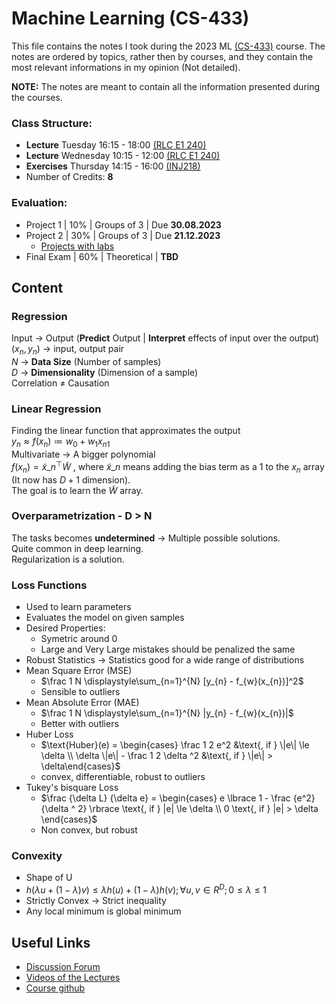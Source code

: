 # Machine Learning (CS-433)

This file contains the notes I took during the 2023 ML [(CS-433)](https://www.epfl.ch/labs/mlo/machine-learning-cs-433/) course. The notes are ordered by topics, rather then by courses, and they contain the most relevant informations in my opinion (Not detailed).

**NOTE:** The notes are meant to contain all the information presented during the courses.

### Class Structure:
* **Lecture** Tuesday 16:15 - 18:00 [(RLC E1 240)](http://plan.epfl.ch/?lang=fr&room=RLC%20E1%20240) 
* **Lecture** Wednesday 10:15 - 12:00 [(RLC E1 240)](http://plan.epfl.ch/?lang=fr&room=RLC%20E1%20240)
* **Exercises** Thursday 14:15 - 16:00 [(INJ218)](http://plan.epfl.ch/?lang=en&room=INJ218) 
* Number of Credits: **8**

### Evaluation:
* Project 1 | 10% | Groups of 3 | Due **30.08.2023**
* Project 2 | 30% | Groups of 3 | Due **21.12.2023**
    * [Projects with labs](https://www.epfl.ch/labs/mlo/ml4science/)
* Final Exam | 60% | Theoretical | **TBD**

## Content

### Regression

Input -> Output (**Predict** Output | **Interpret** effects of input over the output)  
$(x_{n}, y_{n})$ -> input, output pair  
$N$ -> **Data Size** (Number of samples)  
$D$ -> **Dimensionality** (Dimension of a sample)  
Correlation $\ne$ Causation

### Linear Regression

Finding the linear function that approximates the output  
$y_n \approx f(x_{n}) \coloneqq w_{0} + w_{1}x_{n1}$  
Multivariate -> A bigger polynomial  
$f(x_{n}) = \tilde{x} \_{n}^\top \tilde{W}$ , where $\tilde{x} \_{n}$ means adding the bias term as a 1 to the $x_{n}$ array (It now has $D+1$ dimension).  
The goal is to learn the $\tilde{W}$ array.

### Overparametrization - D > N

The tasks becomes **undetermined** -> Multiple possible solutions.  
Quite common in deep learning.  
Regularization is a solution.  

### Loss Functions

* Used to learn parameters 
* Evaluates the model on given samples
* Desired Properties:
    * Symetric around 0
    * Large and Very Large mistakes should be penalized the same
* Robust Statistics -> Statistics good for a wide range of distributions
* Mean Square Error (MSE)
    * $\frac 1 N \displaystyle\sum_{n=1}^{N} [y_{n} - f_{w}(x_{n})]^2$
    * Sensible to outliers
* Mean Absolute Error (MAE)
    * $\frac 1 N \displaystyle\sum_{n=1}^{N} |y_{n} - f_{w}(x_{n})|$
    * Better with outliers
* Huber Loss
    * $`\text{Huber}(e) = \begin{cases} \frac 1 2 e^2 &\text{, if } \|e\| \le \delta \\ \delta \|e\| - \frac 1 2 \delta ^2 &\text{, if } \|e\| > \delta\end{cases}`$
    * convex, differentiable, robust to outliers
* Tukey's bisquare Loss
    * $`\frac {\delta L} {\delta e} = \begin{cases} e \lbrace 1 - \frac {e^2} {\delta ^ 2} \rbrace \text{, if } |e| \le \delta \\ 0 \text{, if } |e| > \delta \end{cases}`$
    * Non convex, but robust

### Convexity

* Shape of U
* $`h(\lambda u + (1 - \lambda)v) \le \lambda h(u) + (1 - \lambda)h(v); \forall u, v \in R^D; 0 \le \lambda \le 1`$ 
* Strictly Convex -> Strict inequality
* Any local minimum is global minimum

## Useful Links
* [Discussion Forum](https://edstem.org/eu/courses/797/discussion/)
* [Videos of the Lectures](https://mediaspace.epfl.ch/channel/CS-433+Machine+learning/55647)
* [Course github](https://github.com/epfml/ML_course)
